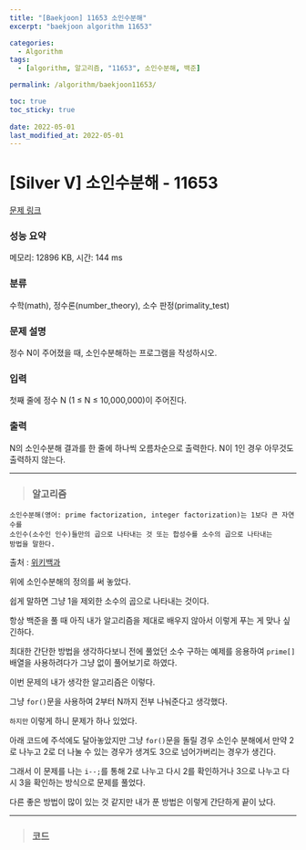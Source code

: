 ```yaml
---
title: "[Baekjoon] 11653 소인수분해"
excerpt: "baekjoon algorithm 11653"

categories:
  - Algorithm
tags:
  - [algorithm, 알고리즘, "11653", 소인수분해, 백준]

permalink: /algorithm/baekjoon11653/

toc: true
toc_sticky: true
 
date: 2022-05-01
last_modified_at: 2022-05-01
---
```


# [Silver V] 소인수분해 - 11653 

[문제 링크](https://www.acmicpc.net/problem/11653) 

### 성능 요약

메모리: 12896 KB, 시간: 144 ms

### 분류

수학(math), 정수론(number_theory), 소수 판정(primality_test)

### 문제 설명

<p>정수 N이 주어졌을 때, 소인수분해하는 프로그램을 작성하시오.</p>

### 입력 

 <p>첫째 줄에 정수 N (1 ≤ N ≤ 10,000,000)이 주어진다.</p>

### 출력 

 <p>N의 소인수분해 결과를 한 줄에 하나씩 오름차순으로 출력한다. N이 1인 경우 아무것도 출력하지 않는다.</p>

---

> ### 알고리즘

```
소인수분해(영어: prime factorization, integer factorization)는 1보다 큰 자연수를 
소인수(소수인 인수)들만의 곱으로 나타내는 것 또는 합성수를 소수의 곱으로 나타내는
방법을 말한다.
```
출처 : [위키백과](https://ko.wikipedia.org/wiki/%EC%86%8C%EC%9D%B8%EC%88%98%EB%B6%84%ED%95%B4)

위에 소인수분해의 정의를 써 놓았다.

쉽게 말하면 그냥 1을 제외한 소수의 곱으로 나타내는 것이다.

항상 백준을 풀 때 아직 내가 알고리즘을 제대로 배우지 않아서 이렇게 푸는 게 맞나 싶긴하다.

최대한 간단한 방법을 생각하다보니 전에 풀었던 소수 구하는 예제를 응용하여 `prime[]` 배열을 사용하려다가 그냥 없이 풀어보기로 하였다.

이번 문제의 내가 생각한 알고리즘은 이렇다.

그냥 `for()`문을 사용하여 2부터 N까지 전부 나눠준다고 생각했다.

`하지만` 이렇게 하니 문제가 하나 있었다.

아래 코드에 주석에도 달아놓았지만 그냥 `for()`문을 돌릴 경우 소인수 분해에서 만약 2로 나누고 2로 더 나눌 수 있는 경우가 생겨도 3으로 넘어가버리는 경우가 생긴다.

그래서 이 문제를 나는 `i--;`를 통해 2로 나누고 다시 2를 확인하거나 3으로 나누고 다시 3을 확인하는 방식으로 문제를 풀었다.

다른 좋은 방법이 많이 있는 것 같지만 내가 푼 방법은 이렇게 간단하게 끝이 났다.

---
> ### 코드


<script src="https://gist.github.com/jsw6701/6c1a9441ae890138a7328bbf61dc54c8.js"></script>

